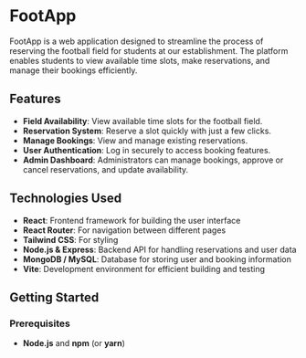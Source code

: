 # FootApp

FootApp is a web application designed to streamline the process of reserving the football field for students at our establishment. The platform enables students to view available time slots, make reservations, and manage their bookings efficiently.

## Features

- **Field Availability**: View available time slots for the football field.
- **Reservation System**: Reserve a slot quickly with just a few clicks.
- **Manage Bookings**: View and manage existing reservations.
- **User Authentication**: Log in securely to access booking features.
- **Admin Dashboard**: Administrators can manage bookings, approve or cancel reservations, and update availability.

## Technologies Used

- **React**: Frontend framework for building the user interface
- **React Router**: For navigation between different pages
- **Tailwind CSS**: For styling
- **Node.js & Express**: Backend API for handling reservations and user data
- **MongoDB / MySQL**: Database for storing user and booking information
- **Vite**: Development environment for efficient building and testing


## Getting Started

### Prerequisites

- **Node.js** and **npm** (or **yarn**)

